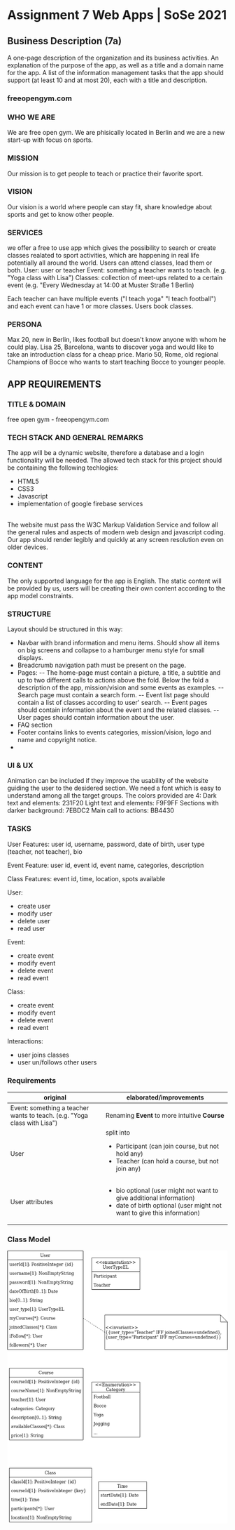 # Assignment 7 Web Apps | SoSe 2021

## Business Description (7a)

A one-page description of the organization and its business activities.
An explanation of the purpose of the app, as well as a title and a domain name for the app.
A list of the information management tasks that the app should support (at least 10 and at most 20), each with a title and description.

### freeopengym.com

### WHO WE ARE
We are free open gym. We are phisically located in Berlin and we are a new start-up with focus on sports.

### MISSION
Our mission is to get people to teach or practice their favorite sport.

### VISION
Our vision is a world where people can stay fit, share knowledge about sports and get to know other people.

### SERVICES
we offer a free to use app which gives the possibility to search or create classes realated to sport activities, which are happening in real life potentially all around the world. Users can attend classes, lead them or both.
User: user or teacher
Event: something a teacher wants to teach. (e.g. "Yoga class with Lisa")
Classes: collection of meet-ups related to a certain event (e.g. "Every Wednesday at 14:00 at Muster Straße 1 Berlin)

Each teacher can have multiple events ("I teach yoga" "I teach football") and each event can have 1 or more classes. Users book classes.

### PERSONA
Max 20, new in Berlin, likes football but doesn't know anyone with whom he could play.
Lisa 25, Barcelona, wants to discover yoga and would like to take an introduction class for a cheap price.
Mario 50, Rome, old regional Champions of Bocce who wants to start teaching Bocce to younger people.

## APP REQUIREMENTS

### TITLE & DOMAIN
free open gym - freeopengym.com
### TECH STACK AND GENERAL REMARKS
The app will be a dynamic website, therefore a database and a login functionality will be needed. The allowed tech stack for this project should be containing the following techlogies:
- HTML5
- CSS3 
- Javascript
- implementation of google firebase services

<br>The website must pass the W3C Markup Validation Service and follow all the general rules and aspects of modern web design and javascript coding. Our app should render legibly and quickly at any screen resolution even on older devices.

### CONTENT
The only supported language for the app is English. The static content will be provided by us, users will be creating their own content according to the app model constraints.

### STRUCTURE
Layout should be structured in this way:
- Navbar with brand information and menu items. Should show all items on big screens and collapse to a hamburger menu style for small displays.
- Breadcrumb navigation path must be present on the page.
- Pages:
-- The home-page must contain a picture, a title, a subtitle and up to two different calls to actions above the fold. Below the fold a description of the app, mission/vision and some events as examples.
-- Search page must contain a search form.
-- Event list page should contain a list of classes according to user' search.
-- Event pages should contain information about the event and the related classes.
-- User pages should contain information about the user.
- FAQ section
- Footer contains links to events categories, mission/vision, logo and name and copyright notice.
- 
### UI & UX
Animation can be included if they improve the usability of the website guiding the user to the desidered section.
We need a font which is easy to understand among all the target groups. 
The colors provided are 4:
Dark text and elements: 231F20
Light text and elements: F9F9FF
Sections with darker background:  7EBDC2
Main call to actions: BB4430

### TASKS
User Features:
user id, username, password, date of birth, user type (teacher, not teacher), bio

Event Feature:
user id, event id, event name, categories, description

Class Features:
event id, time, location, spots available

User:
- create user
- modify user
- delete user
- read user


Event:
- create event
- modify event
- delete event
- read event

Class:
- create event
- modify event
- delete event
- read event

Interactions:
- user joins classes
- user un/follows other users

### Requirements
| original | elaborated/improvements |
| -------- | ----------------------- |
| Event: something a teacher wants to teach. (e.g. "Yoga class with Lisa") | Renaming **Event** to more intuitive **Course** |
|User | split into <ul><li>Participant (can join course, but not hold any)</li><li>Teacher (can hold a course, but not join any)</li> |
| User attributes | <ul><li>bio optional (user might not want to give additional information)</li><li>date of birth optional (user might not want to give this information)</li></ul>

### Class Model  
![Class_Model](./freeopengym_class_model.png)
